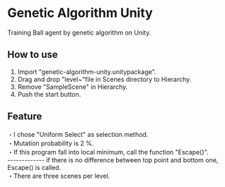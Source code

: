 # Genetic Algorithm Unity
Training Ball agent by genetic algorithm on Unity. 

## How to use
1. Import "genetic-algorithm-unity.unitypackage".
2. Drag and drop "level~"file in Scenes directory to Hierarchy.
3. Remove "SampleScene" in Hierarchy.
4. Push the start button.

## Feature
・I chose "Uniform Select" as selection method.  
・Mutation probability is 2 %.  
・If this program fall into local minimum, call the function "Escape()".  
------------- if there is no difference between top point and bottom one, Escape() is called.  
・There are three scenes per level.
